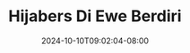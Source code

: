 --- 
title: "Hijabers Di Ewe Berdiri"
description: "nonton  video bokep Hijabers Di Ewe Berdiri gratis video full terbaru"
date: 2024-10-10T09:02:04-08:00
file_code: "acewv4y3ck75"
draft: false
cover: "eqk49w3xcrmc3spk.jpg"
tags: ["Hijabers", "Ewe", "Berdiri", "bokep-indo", "bokep-viral", "bokep-ig"]
length: 263
fld_id: "1235739"
foldername: "Asupan Hijab"
categories: ["Asupan Hijab"]
views: 80
---